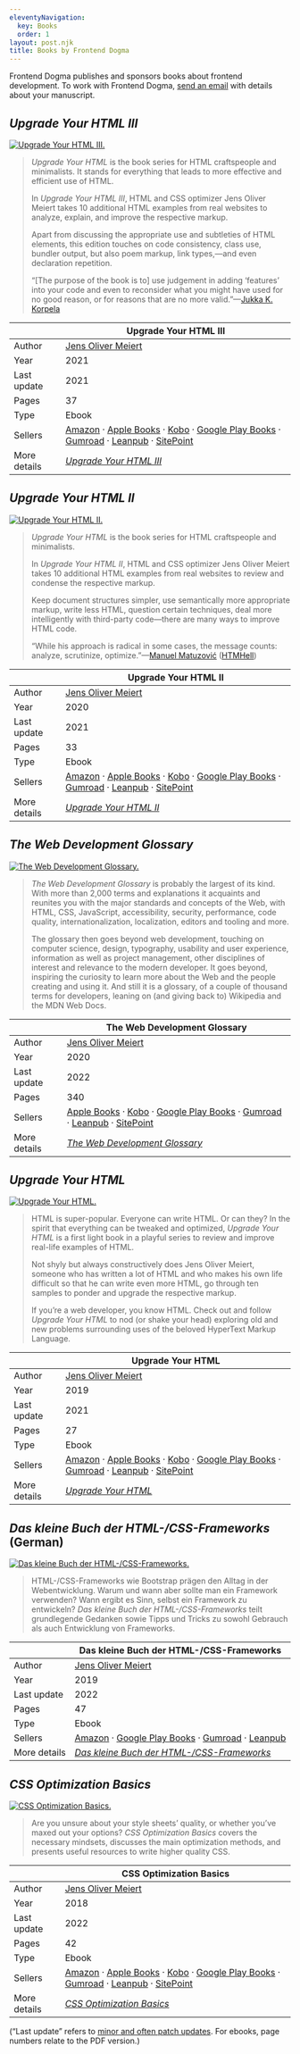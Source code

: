 ```yaml
---
eleventyNavigation:
  key: Books
  order: 1
layout: post.njk
title: Books by Frontend Dogma
---
```

Frontend Dogma publishes and sponsors books about frontend development. To work with Frontend Dogma, [send an email](/contact/) with details about your manuscript.

<h2><cite>Upgrade Your HTML III</cite></h2>

<div class=fd-promo><a href=https://meiert.com/en/blog/upgrade-your-html-3/><img src=https://d3rdtowr0c5lpf.cloudfront.net/de/publications/books/upgrade-your-html-3/cover-s.png alt="Upgrade Your HTML III."></a></div>

> _Upgrade Your HTML_ is the book series for HTML craftspeople and minimalists. It stands for everything that leads to more effective and efficient use of HTML.
> 
> In _Upgrade Your HTML III_, HTML and CSS optimizer Jens Oliver Meiert takes 10 additional HTML examples from real websites to analyze, explain, and improve the respective markup.
>
> Apart from discussing the appropriate use and subtleties of HTML elements, this edition touches on code consistency, class use, bundler output, but also poem markup, link types,—and even declaration repetition.
> 
> “[The purpose of the book is to] use judgement in adding ‘features’ into your code and even to reconsider what you might have used for no good reason, or for reasons that are no more valid.”—[Jukka K. Korpela](https://jkorpela.fi/)

|  | Upgrade Your HTML III |
|---|---|
| Author | [Jens Oliver Meiert](https://meiert.com/en/) |
| Year | 2021 |
| Last update | 2021 |
| Pages | 37 |
| Type | Ebook |
| Sellers | [Amazon](https://www.amazon.com/dp/B094VPYQPM/?tag=frontend-dogma-20) · [Apple Books](https://books.apple.com/us/book/upgrade-your-html-iii/id1570962053?ls=1) · [Kobo](https://www.kobo.com/us/en/ebook/upgrade-your-html-iii) · [Google Play Books](https://play.google.com/store/books/details?id=YvAtEAAAQBAJ) · [Gumroad](https://j9t.gumroad.com/l/qopHh) · [Leanpub](https://leanpub.com/upgrade-your-html-3) · [SitePoint](https://www.sitepoint.com/premium/books/upgrade-your-html-iii/) |
| More details | [_Upgrade Your HTML III_](https://meiert.com/en/blog/upgrade-your-html-3/) |

<h2><cite>Upgrade Your HTML II</cite></h2>

<div class=fd-promo><a href=https://meiert.com/en/blog/upgrade-your-html-2/><img src=https://d3rdtowr0c5lpf.cloudfront.net/de/publications/books/upgrade-your-html-2/cover-s.png alt="Upgrade Your HTML II."></a></div>

> _Upgrade Your HTML_ is the book series for HTML craftspeople and minimalists.
>
> In _Upgrade Your HTML II_, HTML and CSS optimizer Jens Oliver Meiert takes 10 additional HTML examples from real websites to review and condense the respective markup.
> 
> Keep document structures simpler, use semantically more appropriate markup, write less HTML, question certain techniques, deal more intelligently with third-party code—there are many ways to improve HTML code.
> 
> “While his approach is radical in some cases, the message counts: analyze, scrutinize, optimize.”—[Manuel Matuzović](https://www.matuzo.at/) ([HTMHell](https://www.htmhell.dev/))

|  | Upgrade Your HTML II |
|---|---|
| Author | [Jens Oliver Meiert](https://meiert.com/en/) |
| Year | 2020 |
| Last update | 2021 |
| Pages | 33 |
| Type | Ebook |
| Sellers | [Amazon](https://www.amazon.com/dp/B08NLHQM11/?tag=frontend-dogma-20) · [Apple Books](https://books.apple.com/us/book/upgrade-your-html-ii/id1570961824?ls=1) · [Kobo](https://www.kobo.com/us/en/ebook/upgrade-your-html-ii) · [Google Play Books](https://play.google.com/store/books/details?id=uxsJEAAAQBAJ) · [Gumroad](https://j9t.gumroad.com/l/khNpkf) · [Leanpub](https://leanpub.com/upgrade-your-html-2) · [SitePoint](https://www.sitepoint.com/premium/books/upgrade-your-html-ii) |
| More details | [_Upgrade Your HTML II_](https://meiert.com/en/blog/upgrade-your-html-2/) |

<h2><cite>The Web Development Glossary</cite></h2>

<div class=fd-promo><a href=https://meiert.com/en/blog/the-web-development-glossary/><img src=https://d3rdtowr0c5lpf.cloudfront.net/de/publications/books/the-web-development-glossary/cover-s.png alt="The Web Development Glossary."></a></div>

> _The Web Development Glossary_ is probably the largest of its kind. With more than 2,000 terms and explanations it acquaints and reunites you with the major standards and concepts of the Web, with HTML, CSS, JavaScript, accessibility, security, performance, code quality, internationalization, localization, editors and tooling and more.
> 
> The glossary then goes beyond web development, touching on computer science, design, typography, usability and user experience, information as well as project management, other disciplines of interest and relevance to the modern developer. It goes beyond, inspiring the curiosity to learn more about the Web and the people creating and using it. And still it is a glossary, of a couple of thousand terms for developers, leaning on (and giving back to) Wikipedia and the MDN Web Docs.

|  | The Web Development Glossary |
|---|---|
| Author | [Jens Oliver Meiert](https://meiert.com/en/) |
| Year | 2020 |
| Last update | 2022 |
| Pages | 340 |
| Sellers | [Apple Books](https://books.apple.com/us/book/the-web-development-glossary/id1571261882?ls=1) · [Kobo](https://www.kobo.com/us/en/ebook/the-web-development-glossary) · [Google Play Books](https://play.google.com/store/books/details/Jens_Oliver_Meiert_The_Web_Development_Glossary?id=nYjhDwAAQBAJ) · [Gumroad](https://j9t.gumroad.com/l/gSZxpT) · [Leanpub](https://leanpub.com/web-development-glossary) · [SitePoint](https://www.sitepoint.com/premium/books/the-web-development-glossary) |
| More details | [_The Web Development Glossary_](https://meiert.com/en/blog/the-web-development-glossary/) |

<h2><cite>Upgrade Your HTML</cite></h2>

<div class=fd-promo><a href=https://meiert.com/en/blog/upgrade-your-html/><img src=https://d3rdtowr0c5lpf.cloudfront.net/de/publications/books/upgrade-your-html/cover-s.png alt="Upgrade Your HTML."></a></div>

> HTML is super-popular. Everyone can write HTML. Or can they? In the spirit that everything can be tweaked and optimized, _Upgrade Your HTML_ is a first light book in a playful series to review and improve real-life examples of HTML.
> 
> Not shyly but always constructively does Jens Oliver Meiert, someone who has written a lot of HTML and who makes his own life difficult so that he can write even more HTML, go through ten samples to ponder and upgrade the respective markup.
> 
> If you’re a web developer, you know HTML. Check out and follow _Upgrade Your HTML_ to nod (or shake your head) exploring old and new problems surrounding uses of the beloved HyperText Markup Language.

|  | Upgrade Your HTML |
|---|---|
| Author | [Jens Oliver Meiert](https://meiert.com/en/) |
| Year | 2019 |
| Last update | 2021 |
| Pages | 27 |
| Type | Ebook |
| Sellers | [Amazon](https://www.amazon.com/dp/B07ZNSZX49/?tag=frontend-dogma-20) · [Apple Books](https://books.apple.com/us/book/upgrade-your-html/id1569607027?ls=1) · [Kobo](https://www.kobo.com/us/en/ebook/upgrade-your-html) · [Google Play Books](https://play.google.com/store/books/details/Jens_Oliver_Meiert_Upgrade_Your_HTML?id=sYjhDwAAQBAJ) · [Gumroad](https://j9t.gumroad.com/l/YMCEH) · [Leanpub](https://leanpub.com/upgrade-your-html) · [SitePoint](https://www.sitepoint.com/premium/books/upgrade-your-html) |
| More details | [_Upgrade Your HTML_](https://meiert.com/en/blog/upgrade-your-html/) |

<h2><cite>Das kleine Buch der HTML-/CSS-Frameworks</cite> (German)</h2>

<div class=fd-promo><a href=https://meiert.com/de/publications/books/das-kleine-buch-der-html-css-frameworks/><img src=https://d3rdtowr0c5lpf.cloudfront.net/de/publications/books/das-kleine-buch-der-html-css-frameworks/cover.png alt="Das kleine Buch der HTML-/CSS-Frameworks."></a></div>

> HTML-/CSS-Frameworks wie Bootstrap prägen den Alltag in der Webentwicklung. Warum und wann aber sollte man ein Framework verwenden? Wann ergibt es Sinn, selbst ein Framework zu entwickeln? _Das kleine Buch der HTML-/CSS-Frameworks_ teilt grundlegende Gedanken sowie Tipps und Tricks zu sowohl Gebrauch als auch Entwicklung von Frameworks.

|  | Das kleine Buch der HTML-/CSS-Frameworks |
|---|---|
| Author | [Jens Oliver Meiert](https://meiert.com/en/) |
| Year | 2019 |
| Last update | 2022 |
| Pages | 47 |
| Type | Ebook |
| Sellers | [Amazon](https://www.amazon.com/dp/B07TY2T9XW/?tag=frontend-dogma-20) · [Google Play Books](https://play.google.com/store/books/details/Jens_Oliver_Meiert_Das_kleine_Buch_der_HTML_CSS_Fr?id=j4jhDwAAQBAJ) · [Gumroad](https://j9t.gumroad.com/l/LqXw) · [Leanpub](https://leanpub.com/html-css-frameworks) |
| More details | [_Das kleine Buch der HTML-/CSS-Frameworks_](https://meiert.com/de/publications/books/das-kleine-buch-der-html-css-frameworks/) |

<h2><cite>CSS Optimization Basics</cite></h2>

<div class=fd-promo><a href=https://meiert.com/en/blog/css-optimization-basics/><img src=https://d3rdtowr0c5lpf.cloudfront.net/de/publications/books/css-optimization-basics/cover-s.png alt="CSS Optimization Basics."></a></div>

> Are you unsure about your style sheets’ quality, or whether you’ve maxed out your options? _CSS Optimization Basics_ covers the necessary mindsets, discusses the main optimization methods, and presents useful resources to write higher quality CSS.

|  | CSS Optimization Basics |
|---|---|
| Author | [Jens Oliver Meiert](https://meiert.com/en/) |
| Year | 2018 |
| Last update | 2022 |
| Pages | 42 |
| Type | Ebook |
| Sellers | [Amazon](https://www.amazon.com/dp/B07TVW1ZT8/?tag=frontend-dogma-20) · [Apple Books](https://books.apple.com/us/book/css-optimization-basics/id1571260941?ls=1) · [Kobo](https://www.kobo.com/us/en/ebook/css-optimization-basics) · [Google Play Books](https://play.google.com/store/books/details/Jens_Oliver_Meiert_CSS_Optimization_Basics?id=xgTfDwAAQBAJ) · [Gumroad](https://j9t.gumroad.com/l/YzeaH) · [Leanpub](https://leanpub.com/css-optimization-basics) · [SitePoint](https://www.sitepoint.com/premium/books/css-optimization-basics) |
| More details | [_CSS Optimization Basics_](https://meiert.com/en/blog/css-optimization-basics/) |

(“Last update” refers to [minor and often patch updates](https://semver.org/). For ebooks, page numbers relate to the PDF version.)